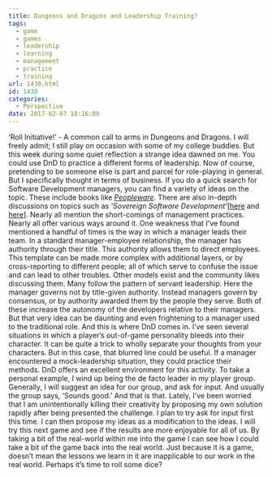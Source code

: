```yaml
---
title: Dungeons and Dragons and Leadership Training?
tags:
  - game
  - games
  - leadership
  - learning
  - management
  - practice
  - training
url: 1430.html
id: 1430
categories:
  - Perspective
date: 2017-02-07 18:16:09
---
```


‘Roll Initiative!’ - A common call to arms in Dungeons and Dragons. I will freely admit; I still play on occasion with some of my college buddies. But this week during some quiet reflection a strange idea dawned on me. You could use DnD to practice a different forms of leadership. Now of course, pretending to be someone else is part and parcel for role-playing in general. But I specifically thought in terms of business. If you do a quick search for Software Development managers, you can find a variety of ideas on the topic. These include books like _[Peopleware](https://www.amazon.com/Peopleware-Productive-Projects-Teams-Second/dp/0932633439)_. There are also in-depth discussions on topics such as _‘Sovereign Software Development’_\[[here](https://top.fse.guru/the-civilized-alternative-to-agile-tribalism-4c60d01428c0#.3m4tg0ivh) and [here](https://medium.com/@bryanedds/an-unexpected-inquisition-c4776bdedbb8#.ayu1jea40)\]. Nearly all mention the short-comings of management practices. Nearly all offer various ways around it. One weakness that I’ve found mentioned a handful of times is the way in which a manager leads their team. In a standard manager-employee relationship, the manager has authority through their title. This authority allows them to direct employees. This template can be made more complex with additional layers, or by cross-reporting to different people; all of which serve to confuse the issue and can lead to other troubles. Other models exist and the community likes discussing them. Many follow the pattern of servant leadership. Here the manager governs not by title-given authority. Instead managers govern by consensus, or by authority awarded them by the people they serve. Both of these increase the autonomy of the developers relative to their managers. But that very idea can be daunting and even frightening to a manager used to the traditional role. And this is where DnD comes in. I’ve seen several situations in which a player’s out-of-game personality bleeds into their character. It can be quite a trick to wholly separate your thoughts from your characters. But in this case, that blurred line could be useful. If a manager encountered a mock-leadership situation, they could practice their methods. DnD offers an excellent environment for this activity. To take a personal example, I wind up being the de facto leader in my player group. Generally, I will suggest an idea for our group, and ask for input. And usually the group says, ‘Sounds good.’ And that is that. Lately, I’ve been worried that I am unintentionally killing their creativity by proposing my own solution rapidly after being presented the challenge. I plan to try ask for input first this time. I can then propose my ideas as a modification to the ideas. I will try this next game and see if the results are more enjoyable for all of us. By taking a bit of the real-world within me into the game I can see how I could take a bit of the game back into the real world. Just because it is a game, doesn’t mean the lessons we learn in it are inapplicable to our work in the real world. Perhaps it’s time to roll some dice?